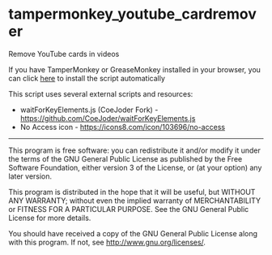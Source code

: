 # tampermonkey_youtube_cardremover
Remove YouTube cards in videos

If you have TamperMonkey or GreaseMonkey installed in your browser, you can click [here](https://github.com/pengc99/tampermonkey_youtube_cardremover/raw/main/tampermonkey_youtube_cardremover.user.js) to install the script automatically

This script uses several external scripts and resources:
* waitForKeyElements.js (CoeJoder Fork) - https://github.com/CoeJoder/waitForKeyElements.js
* No Access icon - https://icons8.com/icon/103696/no-access

***

This program is free software: you can redistribute it and/or modify it under the terms of the GNU General Public License as published by the Free Software Foundation, either version 3 of the License, or (at your option) any later version.

This program is distributed in the hope that it will be useful, but WITHOUT ANY WARRANTY; without even the implied warranty of MERCHANTABILITY or FITNESS FOR A PARTICULAR PURPOSE. See the GNU General Public License for more details.

You should have received a copy of the GNU General Public License along with this program. If not, see http://www.gnu.org/licenses/.
